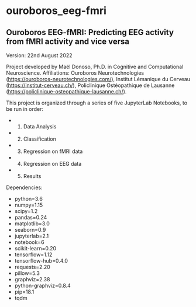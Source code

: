# ouroboros_eeg-fmri

## Ouroboros EEG-fMRI: Predicting EEG activity from fMRI activity and vice versa

Version: 22nd August 2022

Project developed by Maël Donoso, Ph.D. in Cognitive and Computational Neuroscience. Affiliations: Ouroboros Neurotechnologies (https://ouroboros-neurotechnologies.com/), Institut Lémanique du Cerveau (https://institut-cerveau.ch/), Policlinique Ostéopathique de Lausanne (https://policlinique-osteopathique-lausanne.ch/).

This project is organized through a series of five JupyterLab Notebooks, to be run in order:

- 01. Data Analysis
- 02. Classification
- 03. Regression on fMRI data
- 04. Regression on EEG data
- 05. Results

Dependencies:

- python=3.6
- numpy=1.15
- scipy=1.2
- pandas=0.24
- matplotlib=3.0
- seaborn=0.9
- jupyterlab=2.1
- notebook=6
- scikit-learn=0.20
- tensorflow=1.12
- tensorflow-hub=0.4.0
- requests=2.20
- pillow=5.3
- graphviz=2.38
- python-graphviz=0.8.4
- pip=18.1
- tqdm
